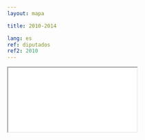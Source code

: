 ```yaml
---
layout: mapa

title: 2010-2014

lang: es
ref: diputados
ref2: 2010
---
```


<div>
<iframe class="mapa-iframe" src="../../repo_mapas/output/legislaturas/1989-presente/2010-2014_Diputados.html"></iframe>
</div>

